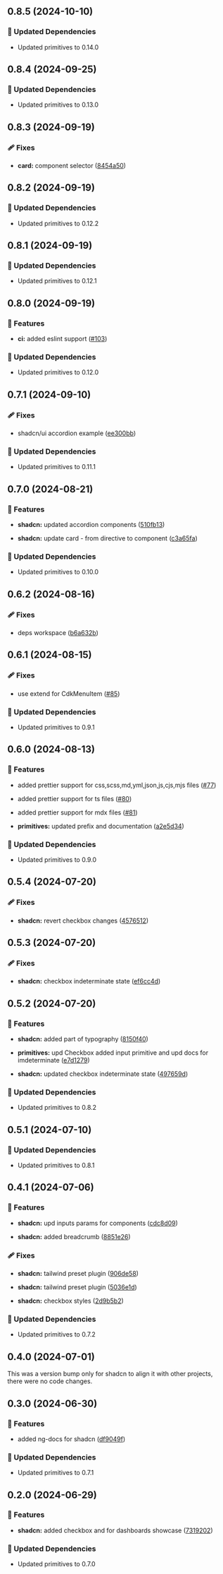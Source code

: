 ## 0.8.5 (2024-10-10)


### 🧱 Updated Dependencies

- Updated primitives to 0.14.0

## 0.8.4 (2024-09-25)


### 🧱 Updated Dependencies

- Updated primitives to 0.13.0

## 0.8.3 (2024-09-19)


### 🩹 Fixes

- **card:** component selector ([8454a50](https://github.com/radix-ng/primitives/commit/8454a50))

## 0.8.2 (2024-09-19)


### 🧱 Updated Dependencies

- Updated primitives to 0.12.2

## 0.8.1 (2024-09-19)


### 🧱 Updated Dependencies

- Updated primitives to 0.12.1

## 0.8.0 (2024-09-19)


### 🚀 Features

- **ci:** added eslint support ([#103](https://github.com/radix-ng/primitives/pull/103))


### 🧱 Updated Dependencies

- Updated primitives to 0.12.0

## 0.7.1 (2024-09-10)


### 🩹 Fixes

- shadcn/ui accordion example ([ee300bb](https://github.com/radix-ng/primitives/commit/ee300bb))


### 🧱 Updated Dependencies

- Updated primitives to 0.11.1

## 0.7.0 (2024-08-21)


### 🚀 Features

- **shadcn:** updated accordion components ([510fb13](https://github.com/radix-ng/primitives/commit/510fb13))

- **shadcn:** update card - from directive to component ([c3a65fa](https://github.com/radix-ng/primitives/commit/c3a65fa))


### 🧱 Updated Dependencies

- Updated primitives to 0.10.0

## 0.6.2 (2024-08-16)


### 🩹 Fixes

- deps workspace ([b6a632b](https://github.com/radix-ng/primitives/commit/b6a632b))

## 0.6.1 (2024-08-15)


### 🩹 Fixes

- use extend for CdkMenuItem ([#85](https://github.com/radix-ng/primitives/pull/85))


### 🧱 Updated Dependencies

- Updated primitives to 0.9.1

## 0.6.0 (2024-08-13)


### 🚀 Features

- added prettier support for css,scss,md,yml,json,js,cjs,mjs files ([#77](https://github.com/radix-ng/primitives/pull/77))

- added prettier support for ts files ([#80](https://github.com/radix-ng/primitives/pull/80))

- added prettier support for mdx files ([#81](https://github.com/radix-ng/primitives/pull/81))

- **primitives:** updated prefix and documentation ([a2e5d34](https://github.com/radix-ng/primitives/commit/a2e5d34))


### 🧱 Updated Dependencies

- Updated primitives to 0.9.0

## 0.5.4 (2024-07-20)


### 🩹 Fixes

- **shadcn:** revert checkbox changes ([4576512](https://github.com/radix-ng/primitives/commit/4576512))

## 0.5.3 (2024-07-20)


### 🩹 Fixes

- **shadcn:** checkbox indeterminate state ([ef6cc4d](https://github.com/radix-ng/primitives/commit/ef6cc4d))

## 0.5.2 (2024-07-20)


### 🚀 Features

- **shadcn:** added part of typography ([8150f40](https://github.com/radix-ng/primitives/commit/8150f40))

- **primitives:** upd Checkbox added input primitive and upd docs for imdeterminate ([e7d1279](https://github.com/radix-ng/primitives/commit/e7d1279))

- **shadcn:** updated checkbox indeterminate state ([497659d](https://github.com/radix-ng/primitives/commit/497659d))


### 🧱 Updated Dependencies

- Updated primitives to 0.8.2

## 0.5.1 (2024-07-10)


### 🧱 Updated Dependencies

- Updated primitives to 0.8.1

## 0.4.1 (2024-07-06)


### 🚀 Features

- **shadcn:** upd inputs params for components ([cdc8d09](https://github.com/radix-ng/primitives/commit/cdc8d09))

- **shadcn:** added breadcrumb ([8851e26](https://github.com/radix-ng/primitives/commit/8851e26))


### 🩹 Fixes

- **shadcn:** tailwind preset plugin ([906de58](https://github.com/radix-ng/primitives/commit/906de58))

- **shadcn:** tailwind preset plugin ([5036e1d](https://github.com/radix-ng/primitives/commit/5036e1d))

- **shadcn:** checkbox styles ([2d9b5b2](https://github.com/radix-ng/primitives/commit/2d9b5b2))


### 🧱 Updated Dependencies

- Updated primitives to 0.7.2

## 0.4.0 (2024-07-01)

This was a version bump only for shadcn to align it with other projects, there were no code changes.

## 0.3.0 (2024-06-30)


### 🚀 Features

- added ng-docs for shadcn ([df9049f](https://github.com/radix-ng/primitives/commit/df9049f))


### 🧱 Updated Dependencies

- Updated primitives to 0.7.1

## 0.2.0 (2024-06-29)


### 🚀 Features

- **shadcn:** added checkbox and for dashboards showcase ([7319202](https://github.com/radix-ng/primitives/commit/7319202))


### 🧱 Updated Dependencies

- Updated primitives to 0.7.0